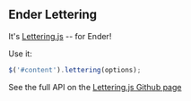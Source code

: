 Ender Lettering
-------
It's [Lettering.js](http://letteringjs.com/) -- for Ender!

Use it:

``` js
$('#content').lettering(options);
```

See the full API on the [Lettering.js Github page](https://github.com/davatron5000/Lettering.js/)
